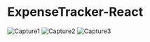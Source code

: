 # ExpenseTracker-React
![Capture1](https://user-images.githubusercontent.com/54545364/100100149-06797900-2e69-11eb-8fc1-259a912eb36d.PNG)
![Capture2](https://user-images.githubusercontent.com/54545364/100100184-15f8c200-2e69-11eb-925d-26f305b29391.PNG)
![Capture3](https://user-images.githubusercontent.com/54545364/100100198-1c873980-2e69-11eb-98a5-b678b1a76944.PNG)
